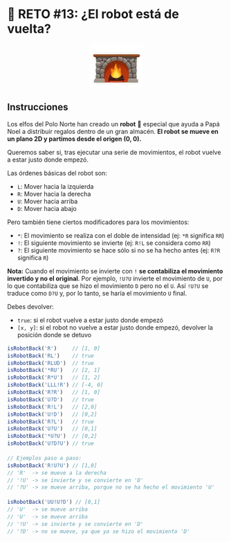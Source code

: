 # :date: RETO #13: ¿El robot está de vuelta?

<p align="center">
  <a href="https://adventjs.dev/es/challenges/2024/13">
    <img src="../../assets/2024/challenge13.webp" height="100" />
  </a>
 </p>


## Instrucciones

Los elfos del Polo Norte han creado un **robot** 🤖 especial que ayuda a Papá Noel a distribuir regalos dentro de un gran almacén. **El robot se mueve en un plano 2D y partimos desde el origen (0, 0).**

Queremos saber si, tras ejecutar una serie de movimientos, el robot vuelve a estar justo donde empezó.

Las órdenes básicas del robot son:

- `L`: Mover hacia la izquierda
- `R`: Mover hacia la derecha
- `U`: Mover hacia arriba
- `D`: Mover hacia abajo

Pero también tiene ciertos modificadores para los movimientos:

- `*`: El movimiento se realiza con el doble de intensidad (ej: `*R` significa `RR`)
- `!`: El siguiente movimiento se invierte (ej: `R!L` se considera como `RR`)
- `?`: El siguiente movimiento se hace sólo si no se ha hecho antes (ej: `R?R` significa `R`)

**Nota:** Cuando el movimiento se invierte con `!` **se contabiliza el movimiento invertido y no el original**. Por ejemplo, `!U?U` invierte el movimiento de `U`, por lo que contabiliza que se hizo el movimiento `D` pero no el `U`. Así `!U?U` se traduce como `D?U` y, por lo tanto, se haría el movimiento `U` final.

Debes devolver:

- `true`: si el robot vuelve a estar justo donde empezó
- `[x, y]`: si el robot no vuelve a estar justo donde empezó, devolver la posición donde se detuvo

```js
isRobotBack('R')     // [1, 0]
isRobotBack('RL')    // true
isRobotBack('RLUD')  // true
isRobotBack('*RU')   // [2, 1]
isRobotBack('R*U')   // [1, 2]
isRobotBack('LLL!R') // [-4, 0]
isRobotBack('R?R')   // [1, 0]
isRobotBack('U?D')   // true
isRobotBack('R!L')   // [2,0]
isRobotBack('U!D')   // [0,2]
isRobotBack('R?L')   // true
isRobotBack('U?U')   // [0,1]
isRobotBack('*U?U')  // [0,2]
isRobotBack('U?D?U') // true

// Ejemplos paso a paso:
isRobotBack('R!U?U') // [1,0]
// 'R'  -> se mueve a la derecha 
// '!U' -> se invierte y se convierte en 'D'
// '?U' -> se mueve arriba, porque no se ha hecho el movimiento 'U'

isRobotBack('UU!U?D') // [0,1]
// 'U'  -> se mueve arriba
// 'U'  -> se mueve arriba
// '!U' -> se invierte y se convierte en 'D'
// '?D' -> no se mueve, ya que ya se hizo el movimiento 'D'
```
